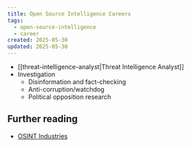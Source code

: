 ```yaml
---
title: Open Source Intelligence Careers
tags:
  - open-source-intelligence
  - career
created: 2025-05-30
updated: 2025-05-30
---
```


- [[threat-intelligence-analyst|Threat Intelligence Analyst]]
- Investigation
	- Disinformation and fact-checking
	- Anti-corruption/watchdog
	- Political opposition research

## Further reading

- [OSINT Industries](https://www.osint.industries/post/osint-careers-101-jobs-in-cybersecurity-law-enforcement-and-more)
